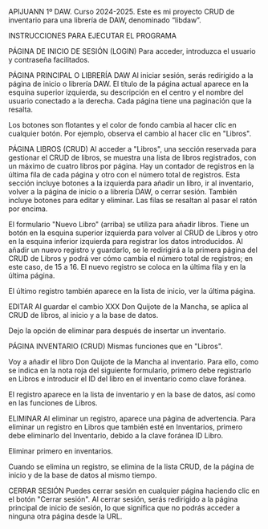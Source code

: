 APIJUANN
1º DAW. Curso 2024-2025. 
Este es mi proyecto CRUD de inventario para una librería de DAW, denominado “libdaw”.

INSTRUCCIONES PARA EJECUTAR EL PROGRAMA

PÁGINA DE INICIO DE SESIÓN (LOGIN)
Para acceder, introduzca el usuario y contraseña facilitados.

PÁGINA PRINCIPAL O LIBRERÍA DAW
Al iniciar sesión, serás redirigido a la página de inicio o librería DAW. 
El título de la página actual aparece en la esquina superior izquierda, su descripción en el centro y el nombre del usuario conectado a la derecha. Cada página tiene una paginación que la resalta.

Los botones son flotantes y el color de fondo cambia al hacer clic en cualquier botón. Por ejemplo, observa el cambio al hacer clic en "Libros".

PÁGINA LIBROS (CRUD)
Al acceder a "Libros", una sección reservada para gestionar el CRUD de libros, se muestra una lista de libros registrados, con un máximo de cuatro libros por página. 
Hay un contador de registros en la última fila de cada página y otro con el número total de registros. 
Esta sección incluye botones a la izquierda para añadir un libro, ir al inventario, volver a la página de inicio o a librería DAW, o cerrar sesión. 
También incluye botones para editar y eliminar. Las filas se resaltan al pasar el ratón por encima.

El formulario "Nuevo Libro" (arriba) se utiliza para añadir libros. 
Tiene un botón en la esquina superior izquierda para volver al CRUD de Libros y otro en la esquina inferior izquierda para registrar los datos introducidos. 
Al añadir un nuevo registro y guardarlo, se le redirigirá a la primera página del CRUD de Libros y podrá ver cómo cambia el número total de registros; en este caso, de 15 a 16. 
El nuevo registro se coloca en la última fila y en la última página.

El último registro también aparece en la lista de inicio, ver la última página.

EDITAR
Al guardar el cambio XXX Don Quijote de la Mancha, se aplica al CRUD de libros, al inicio y a la base de datos.

Dejo la opción de eliminar para después de insertar un inventario.

PÁGINA INVENTARIO (CRUD)
Mismas funciones que en "Libros".

Voy a añadir el libro Don Quijote de la Mancha al inventario. 
Para ello, como se indica en la nota roja del siguiente formulario, primero debe registrarlo en Libros e introducir el ID del libro en el inventario como clave foránea. 

El registro aparece en la lista de inventario y en la base de datos, así como en las funciones de Libros.

ELIMINAR
Al eliminar un registro, aparece una página de advertencia. 
Para eliminar un registro en Libros que también esté en Inventarios, primero debe eliminarlo del Inventario, debido a la clave foránea ID Libro.

Eliminar primero en inventarios.

Cuando se elimina un registro, se elimina de la lista CRUD, de la página de inicio y de la base de datos al mismo tiempo.


CERRAR SESIÓN
Puedes cerrar sesión en cualquier página haciendo clic en el botón "Cerrar sesión". 
Al cerrar sesión, serás redirigido a la página principal de inicio de sesión, lo que significa que no podrás acceder a ninguna otra página desde la URL.
